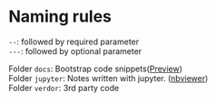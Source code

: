 # Naming rules
`--`: followed by required parameter  
`---`: followed by optional parameter

Folder `docs`: Bootstrap code snippets([Preview](https://ferro.pro/scripts/))  
Folder `jupyter`: Notes written with jupyter. ([nbviewer](http://nbviewer.jupyter.org/github/fzinfz/scripts/tree/master/jupyter/))  
Folder `verdor`: 3rd party code  